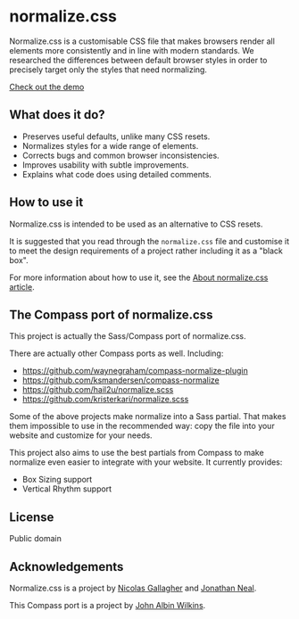 normalize.css
=============

Normalize.css is a customisable CSS file that makes browsers render all elements more consistently and in line with modern standards. We researched the differences between default browser styles in order to precisely target only the styles that need normalizing.

[Check out the demo](http://necolas.github.com/normalize.css/demo.html)

What does it do?
-----------

* Preserves useful defaults, unlike many CSS resets.
* Normalizes styles for a wide range of elements.
* Corrects bugs and common browser inconsistencies.
* Improves usability with subtle improvements.
* Explains what code does using detailed comments.

How to use it
-----------

Normalize.css is intended to be used as an alternative to CSS resets.

It is suggested that you read through the `normalize.css` file and customise it to meet the design requirements of a project rather including it as a "black box".

For more information about how to use it, see the [About normalize.css article](http://nicolasgallagher.com/about-normalize-css/).

The Compass port of normalize.css
-----------

This project is actually the Sass/Compass port of normalize.css.

There are actually other Compass ports as well. Including:

* https://github.com/waynegraham/compass-normalize-plugin
* https://github.com/ksmandersen/compass-normalize
* https://github.com/hail2u/normalize.scss
* https://github.com/kristerkari/normalize.scss

Some of the above projects make normalize into a Sass partial. That makes them impossible to use in the recommended way: copy the file into your website and customize for your needs.

This project also aims to use the best partials from Compass to make normalize even easier to integrate with your website. It currently provides:

* Box Sizing support
* Vertical Rhythm support

License
-----------

Public domain

Acknowledgements
------------

Normalize.css is a project by [Nicolas Gallagher](http://github.com/necolas) and [Jonathan Neal](http://github.com/jonathantneal).

This Compass port is a project by [John Albin Wilkins](http://john.albin.net).
